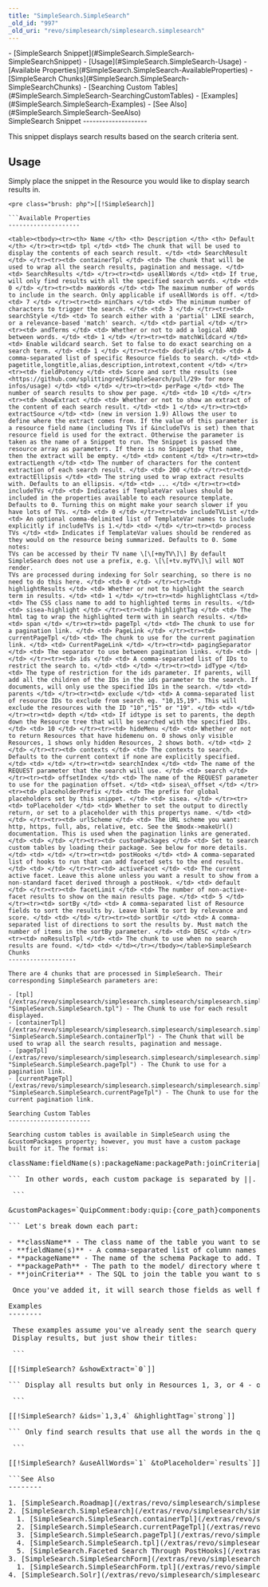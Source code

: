 ```yaml
---
title: "SimpleSearch.SimpleSearch"
_old_id: "997"
_old_uri: "revo/simplesearch/simplesearch.simplesearch"
---
```


<div>- [SimpleSearch Snippet](#SimpleSearch.SimpleSearch-SimpleSearchSnippet)
- [Usage](#SimpleSearch.SimpleSearch-Usage)
- [Available Properties](#SimpleSearch.SimpleSearch-AvailableProperties)
- [SimpleSearch Chunks](#SimpleSearch.SimpleSearch-SimpleSearchChunks)
- [Searching Custom Tables](#SimpleSearch.SimpleSearch-SearchingCustomTables)
- [Examples](#SimpleSearch.SimpleSearch-Examples)
- [See Also](#SimpleSearch.SimpleSearch-SeeAlso)

</div>SimpleSearch Snippet
--------------------

 This snippet displays search results based on the search criteria sent.

Usage
-----

 Simply place the snippet in the Resource you would like to display search results in.

 ```
<pre class="brush: php">[[!SimpleSearch]]

```Available Properties
--------------------

 <table><tbody><tr><th> Name </th> <th> Description </th> <th> Default </th> </tr><tr><td> tpl </td> <td> The chunk that will be used to display the contents of each search result. </td> <td> SearchResult </td> </tr><tr><td> containerTpl </td> <td> The chunk that will be used to wrap all the search results, pagination and message. </td> <td> SearchResults </td> </tr><tr><td> useAllWords </td> <td> If true, will only find results with all the specified search words. </td> <td> 0 </td> </tr><tr><td> maxWords </td> <td> The maximum number of words to include in the search. Only applicable if useAllWords is off. </td> <td> 7 </td> </tr><tr><td> minChars </td> <td> The minimum number of characters to trigger the search. </td> <td> 3 </td> </tr><tr><td> searchStyle </td> <td> To search either with a 'partial' LIKE search, or a relevance-based 'match' search. </td> <td> partial </td> </tr><tr><td> andTerms </td> <td> Whether or not to add a logical AND between words. </td> <td> 1 </td> </tr><tr><td> matchWildcard </td> <td> Enable wildcard search. Set to false to do exact searching on a search term. </td> <td> 1 </td> </tr><tr><td> docFields </td> <td> A comma-separated list of specific Resource fields to search. </td> <td> pagetitle,longtitle,alias,description,introtext,content </td> </tr><tr><td> fieldPotency </td> <td> Score and sort the results (see <https://github.com/splittingred/SimpleSearch/pull/29> for more infos/usage) </td> <td> </td> </tr><tr><td> perPage </td> <td> The number of search results to show per page. </td> <td> 10 </td> </tr><tr><td> showExtract </td> <td> Whether or not to show an extract of the content of each search result. </td> <td> 1 </td> </tr><tr><td> extractSource </td> <td> (new in version 1.9) Allows the user to define where the extract comes from. If the value of this parameter is a resource field name (including TVs if &includeTVs is set) then that resource field is used for the extract. Otherwise the parameter is taken as the name of a Snippet to run. The Snippet is passed the resource array as parameters. If there is no Snippet by that name, then the extract will be empty. </td> <td> content </td> </tr><tr><td> extractLength </td> <td> The number of characters for the content extraction of each search result. </td> <td> 200 </td> </tr><tr><td> extractEllipsis </td> <td> The string used to wrap extract results with. Defaults to an ellipsis. </td> <td> ... </td> </tr><tr><td> includeTVs </td> <td> Indicates if TemplateVar values should be included in the properties available to each resource template. Defaults to 0. Turning this on might make your search slower if you have lots of TVs. </td> <td> 0 </td> </tr><tr><td> includeTVList </td> <td> An optional comma-delimited list of TemplateVar names to include explicitly if includeTVs is 1.</td> <td> </td> </tr><tr><td> process TVs </td> <td> Indicates if TemplateVar values should be rendered as they would on the resource being summarized. Defaults to 0. Some notes:   
 TVs can be accessed by their TV name \[\[+myTV\]\] By default SimpleSearch does not use a prefix, e.g. \[\[+tv.myTV\]\] will NOT render.   
 TVs are processed during indexing for Solr searching, so there is no need to do this here. </td> <td> 0 </td> </tr><tr><td> highlightResults </td> <td> Whether or not to highlight the search term in results. </td> <td> 1 </td> </tr><tr><td> highlightClass </td> <td> The CSS class name to add to highlighted terms in results. </td> <td> sisea-highlight </td> </tr><tr><td> highlightTag </td> <td> The html tag to wrap the highlighted term with in search results. </td> <td> span </td> </tr><tr><td> pageTpl </td> <td> The chunk to use for a pagination link. </td> <td> PageLink </td> </tr><tr><td> currentPageTpl </td> <td> The chunk to use for the current pagination link. </td> <td> CurrentPageLink </td> </tr><tr><td> pagingSeparator </td> <td> The separator to use between pagination links. </td> <td> | </td> </tr><tr><td> ids </td> <td> A comma-separated list of IDs to restrict the search to. </td> <td> </td> </tr><tr><td> idType </td> <td> The type of restriction for the ids parameter. If parents, will add all the children of the IDs in the ids parameter to the search. If documents, will only use the specified IDs in the search. </td> <td> parents </td> </tr><tr><td> exclude </td> <td> A comma-separated list of resource IDs to exclude from search eg. "10,15,19". This will exclude the resources with the ID "10","15" or "19". </td> <td> </td> </tr><tr><td> depth </td> <td> If idtype is set to parents, the depth down the Resource tree that will be searched with the specified IDs. </td> <td> 10 </td> </tr><tr><td> hideMenu </td> <td> Whether or not to return Resources that have hidemenu on. 0 shows only visible Resources, 1 shows only hidden Resources, 2 shows both. </td> <td> 2 </td> </tr><tr><td> contexts </td> <td> The contexts to search. Defaults to the current context if none are explicitly specified. </td> <td> </td> </tr><tr><td> searchIndex </td> <td> The name of the REQUEST parameter that the search will use. </td> <td> search </td> </tr><tr><td> offsetIndex </td> <td> The name of the REQUEST parameter to use for the pagination offset. </td> <td> sisea\_offset </td> </tr><tr><td> placeholderPrefix </td> <td> The prefix for global placeholders set by this snippet. </td> <td> sisea. </td> </tr><tr><td> toPlaceholder </td> <td> Whether to set the output to directly return, or set to a placeholder with this propertys name. </td> <td> </td> </tr><tr><td> urlScheme </td> <td> The URL scheme you want: http, https, full, abs, relative, etc. See the $modx->makeUrl() documentation. This is used when the pagination links are generated. </td> <td> </td> </tr><tr><td> customPackages </td> <td> Set to search custom tables by loading their package. See below for more details. </td> <td> </td> </tr><tr><td> postHooks </td> <td> A comma-separated list of hooks to run that can add faceted sets to the end results. </td> <td> </td> </tr><tr><td> activeFacet </td> <td> The current active facet. Leave this alone unless you want a result to show from a non-standard facet derived through a postHook. </td> <td> default </td> </tr><tr><td> facetLimit </td> <td> The number of non-active-facet results to show on the main results page. </td> <td> 5 </td> </tr><tr><td> sortBy </td> <td> A comma-separated list of Resource fields to sort the results by. Leave blank to sort by relevance and score. </td> <td> </td> </tr><tr><td> sortDir </td> <td> A comma-separated list of directions to sort the results by. Must match the number of items in the sortBy parameter. </td> <td> DESC </td> </tr><tr><td> noResultsTpl </td> <td> The chunk to use when no search results are found. </td> <td> </td></tr></tbody></table>SimpleSearch Chunks
-------------------

 There are 4 chunks that are processed in SimpleSearch. Their corresponding SimpleSearch parameters are:

- [tpl](/extras/revo/simplesearch/simplesearch.simplesearch/simplesearch.simplesearch.tpl "SimpleSearch.SimpleSearch.tpl") - The Chunk to use for each result displayed.
- [containerTpl](/extras/revo/simplesearch/simplesearch.simplesearch/simplesearch.simplesearch.containertpl "SimpleSearch.SimpleSearch.containerTpl") - The Chunk that will be used to wrap all the search results, pagination and message.
- [pageTpl](/extras/revo/simplesearch/simplesearch.simplesearch/simplesearch.simplesearch.pagetpl "SimpleSearch.SimpleSearch.pageTpl") - The Chunk to use for a pagination link.
- [currentPageTpl](/extras/revo/simplesearch/simplesearch.simplesearch/simplesearch.simplesearch.currentpagetpl "SimpleSearch.SimpleSearch.currentPageTpl") - The Chunk to use for the current pagination link.

Searching Custom Tables
-----------------------

 Searching custom tables is available in SimpleSearch using the &customPackages property; however, you must have a custom package built for it. The format is:

 ```
<pre class="brush: php">className:fieldName(s):packageName:packagePath:joinCriteria||class2Name:fieldName(s):package2Name:package2Path:join2Criteria

``` In other words, each custom package is separated by ||. Then, each part of it is separated by colons (:). An example to search [Quip](/extras/revo/quip "Quip") comments:

 ```
<pre class="brush: php">&customPackages=`QuipComment:body:quip:{core_path}components/quip/model/:QuipComment.resource = modResource.id`

``` Let's break down each part:

- **className** - The class name of the table you want to search. Here, it's QuipComment.
- **fieldName(s)** - A comma-separated list of column names to search. We did 'body', you could also have done 'body,email' or whatever.
- **packageName** - The name of the schema Package to add. This one is called quip.
- **packagePath** - The path to the model/ directory where the package is located.
- **joinCriteria** - The SQL to join the table you want to search and the modResource table. Your table must have some connection to the Resource it's on (otherwise SimpleSearch won't know how to load a URL for it!)

 Once you've added it, it will search those fields as well for data. If it finds it in that table, it will display the result as a link to the Resource you specified in your joinCriteria. In our example, that would be the resource the Quip comment is located on.

Examples
--------

<div class="note"> These examples assume you've already sent the search query with the [SimpleSearchForm](/extras/revo/simplesearch/simplesearch.simplesearchform "SimpleSearch.SimpleSearchForm") snippet. </div> Display results, but just show their titles:

 ```
<pre class="brush: php">[[!SimpleSearch? &showExtract=`0`]]

``` Display all results but only in Resources 1, 3, or 4 - or below those Resources - and highlight tags with a 'strong' tag:

 ```
<pre class="brush: php">[[!SimpleSearch? &ids=`1,3,4` &highlightTag=`strong`]]

``` Only find search results that use all the words in the query string, and set the results to the placeholder 'results':

 ```
<pre class="brush: php">[[!SimpleSearch? &useAllWords=`1` &toPlaceholder=`results`]]

```See Also
--------

1. [SimpleSearch.Roadmap](/extras/revo/simplesearch/simplesearch.roadmap)
2. [SimpleSearch.SimpleSearch](/extras/revo/simplesearch/simplesearch.simplesearch)
  1. [SimpleSearch.SimpleSearch.containerTpl](/extras/revo/simplesearch/simplesearch.simplesearch/simplesearch.simplesearch.containertpl)
  2. [SimpleSearch.SimpleSearch.currentPageTpl](/extras/revo/simplesearch/simplesearch.simplesearch/simplesearch.simplesearch.currentpagetpl)
  3. [SimpleSearch.SimpleSearch.pageTpl](/extras/revo/simplesearch/simplesearch.simplesearch/simplesearch.simplesearch.pagetpl)
  4. [SimpleSearch.SimpleSearch.tpl](/extras/revo/simplesearch/simplesearch.simplesearch/simplesearch.simplesearch.tpl)
  5. [SimpleSearch.Faceted Search Through PostHooks](/extras/revo/simplesearch/simplesearch.simplesearch/simplesearch.faceted-search-through-posthooks)
3. [SimpleSearch.SimpleSearchForm](/extras/revo/simplesearch/simplesearch.simplesearchform)
  1. [SimpleSearch.SimpleSearchForm.tpl](/extras/revo/simplesearch/simplesearch.simplesearchform/simplesearch.simplesearchform.tpl)
4. [SimpleSearch.Solr](/extras/revo/simplesearch/simplesearch.solr)
